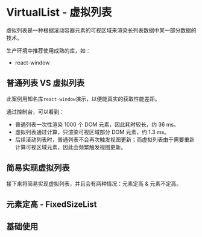 # VirtualList - 虚拟列表

虚拟列表是一种根据滚动容器元素的可视区域来渲染长列表数据中某一部分数据的技术。

生产环境中推荐使用成熟的库，如：

- react-window

## 普通列表 VS 虚拟列表

此案例用知名库`react-window`演示，以便能真实的获取性能差距。

<code src="./demos/display.tsx"></code>

通过控制台，可以看到：

- 普通列表一次性渲染 1000 个 DOM 元素，因此耗时较长，约 36 ms。
- 虚拟列表通过计算，只渲染可视区域部分 DOM 元素，约 1.3 ms。
- 后续滚动列表时，普通列表不会再次触发视图更新；而虚拟列表由于需要重新计算可视区域元素，因此会频繁触发视图更新。

## 简易实现虚拟列表

接下来将简易实现虚拟列表，并且会有两种情况：元素定高 & 元素不定高。

## 元素定高 - FixedSizeList

## 基础使用

<code src="./demos/fixed.tsx"></code>
